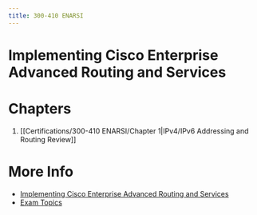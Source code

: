 ```yaml
---
title: 300-410 ENARSI
---
```


# Implementing Cisco Enterprise Advanced Routing and Services

# Chapters
1. [[Certifications/300-410 ENARSI/Chapter 1|IPv4/IPv6 Addressing and Routing Review]]

# More Info
- [Implementing Cisco Enterprise Advanced Routing and Services](https://www.cisco.com/site/us/en/learn/training-certifications/exams/enarsi.html)
- [Exam Topics](https://learningnetwork.cisco.com/s/enarsi-exam-topics)